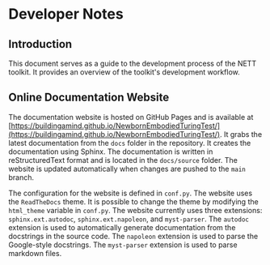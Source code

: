 # Developer Notes

## Introduction

This document serves as a guide to the development process of the NETT toolkit. It provides an overview of the toolkit's development workflow.

## Online Documentation Website

The documentation website is hosted on GitHub Pages and is available at [https://buildingamind.github.io/NewbornEmbodiedTuringTest/](https://buildingamind.github.io/NewbornEmbodiedTuringTest/). It grabs the latest documentation from the `docs` folder in the repository. It creates the documentation using Sphinx. The documentation is written in reStructuredText format and is located in the `docs/source` folder. The website is updated automatically when changes are pushed to the `main` branch. 

The configuration for the website is defined in `conf.py`. The website uses the `ReadTheDocs` theme. It is possible to change the theme by modifying the `html_theme` variable in `conf.py`. The website currently uses three extensions: `sphinx.ext.autodoc`, `sphinx.ext.napoleon`, and `myst-parser`. The `autodoc` extension is used to automatically generate documentation from the docstrings in the source code. The `napoleon` extension is used to parse the Google-style docstrings. The `myst-parser` extension is used to parse markdown files. 